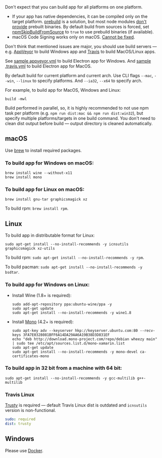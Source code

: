 Don't expect that you can build app for all platforms on one platform.

* If your app has native dependencies, it can be compiled only on the target platform.
[prebuild](https://www.npmjs.com/package/prebuild) is a solution, but most node modules [don't provide](https://github.com/atom/node-keytar/issues/27) prebuilt binaries. 
   By default build from sources is forced, set [npmSkipBuildFromSource](https://github.com/electron-userland/electron-builder/wiki/Options#Config-npmSkipBuildFromSource) to `true` to use prebuild binaries (if available).
* macOS Code Signing works only on macOS. [Cannot be fixed](http://stackoverflow.com/a/12156576).

Don't think that mentioned issues are major, you should use build servers — e.g. [AppVeyor](http://www.appveyor.com/) to build Windows app and [Travis](https://travis-ci.org) to build MacOS/Linux apps.

See [sample appveyor.yml](https://github.com/develar/onshape-desktop-shell/blob/master/appveyor.yml) to build Electron app for Windows.
And [sample .travis.yml](https://github.com/develar/onshape-desktop-shell/blob/master/.travis.yml) to build Electron app for MacOS.

By default build for current platform and current arch. Use CLI flags `--mac`, `--win`, `--linux` to specify platforms. And `--ia32`, `--x64` to specify arch.

For example, to build app for MacOS, Windows and Linux:
```
build -mwl
```

Build performed in parallel, so, it is highly recommended to not use npm task per platform (e.g. `npm run dist:mac && npm run dist:win32`), but specify multiple platforms/targets in one build command.
You don't need to clean dist output before build — output directory is cleaned automatically.

## macOS

Use [brew](http://brew.sh) to install required packages.

### To build app for Windows on macOS:
```
brew install wine --without-x11
brew install mono
```

### To build app for Linux on macOS:
```
brew install gnu-tar graphicsmagick xz
```

To build rpm: `brew install rpm`.

## Linux

To build app in distributable format for Linux:
```
sudo apt-get install --no-install-recommends -y icnsutils graphicsmagick xz-utils
```

To build rpm: `sudo apt-get install --no-install-recommends -y rpm`.

To build pacman: `sudo apt-get install --no-install-recommends -y bsdtar`.

### To build app for Windows on Linux:
* Install Wine (1.8+ is required):

  ```
  sudo add-apt-repository ppa:ubuntu-wine/ppa -y
  sudo apt-get update
  sudo apt-get install --no-install-recommends -y wine1.8
  ```

* Install [Mono](http://www.mono-project.com/docs/getting-started/install/linux/#usage) (4.2+ is required):

  ```
  sudo apt-key adv --keyserver hkp://keyserver.ubuntu.com:80 --recv-keys 3FA7E0328081BFF6A14DA29AA6A19B38D3D831EF
  echo "deb http://download.mono-project.com/repo/debian wheezy main" | sudo tee /etc/apt/sources.list.d/mono-xamarin.list
  sudo apt-get update
  sudo apt-get install --no-install-recommends -y mono-devel ca-certificates-mono
  ```

### To build app in 32 bit from a machine with 64 bit:

```
sudo apt-get install --no-install-recommends -y gcc-multilib g++-multilib
```

### Travis Linux
[Trusty](https://docs.travis-ci.com/user/trusty-ci-environment/) is required — default Travis Linux dist is outdated and `icnsutils` version is non-functional.
```yaml
sudo: required
dist: trusty
```

## Windows

Please use [Docker](https://github.com/electron-userland/electron-builder/wiki/Docker).
